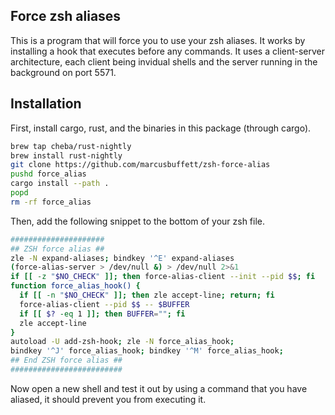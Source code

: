 ## Force zsh aliases

This is a program that will force you to use your zsh aliases. It works by installing a hook that executes before any commands. It uses a client-server architecture, each client being invidual shells and the server running in the background on port 5571.

## Installation

First, install cargo, rust, and the binaries in this package (through cargo).
```bash
brew tap cheba/rust-nightly
brew install rust-nightly
git clone https://github.com/marcusbuffett/zsh-force-alias
pushd force_alias
cargo install --path .
popd
rm -rf force_alias
```

Then, add the following snippet to the bottom of your zsh file.

```bash
#####################
## ZSH force alias ##
zle -N expand-aliases; bindkey '^E' expand-aliases
(force-alias-server > /dev/null &) > /dev/null 2>&1
if [[ -z "$NO_CHECK" ]]; then force-alias-client --init --pid $$; fi
function force_alias_hook() {
  if [[ -n "$NO_CHECK" ]]; then zle accept-line; return; fi
  force-alias-client --pid $$ -- $BUFFER
  if [[ $? -eq 1 ]]; then BUFFER=""; fi
  zle accept-line
}
autoload -U add-zsh-hook; zle -N force_alias_hook;
bindkey '^J' force_alias_hook; bindkey '^M' force_alias_hook;
## End ZSH force alias ##
#########################
```

Now open a new shell and test it out by using a command that you have aliased, it should prevent you from executing it.
